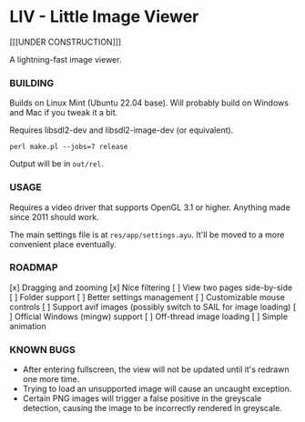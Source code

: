 LIV - Little Image Viewer
=================

[[[UNDER CONSTRUCTION]]]

A lightning-fast image viewer.

### BUILDING

Builds on Linux Mint (Ubuntu 22.04 base).  Will probably build on Windows and
Mac if you tweak it a bit.

Requires libsdl2-dev and libsdl2-image-dev (or equivalent).

    perl make.pl --jobs=7 release

Output will be in `out/rel`.

### USAGE

Requires a video driver that supports OpenGL 3.1 or higher.  Anything made since
2011 should work.

The main settings file is at `res/app/settings.ayu`.  It'll be moved to a more
convenient place eventually.

### ROADMAP

[x] Dragging and zooming
[x] Nice filtering
[ ] View two pages side-by-side
[ ] Folder support
[ ] Better settings management
[ ] Customizable mouse controls
[ ] Support avif images (possibly switch to SAIL for image loading)
[ ] Official Windows (mingw) support
[ ] Off-thread image loading
[ ] Simple animation

### KNOWN BUGS

- After entering fullscreen, the view will not be updated until it's redrawn
  one more time.
- Trying to load an unsupported image will cause an uncaught exception.
- Certain PNG images will trigger a false positive in the greyscale detection,
  causing the image to be incorrectly rendered in greyscale.

